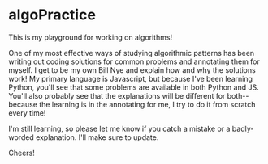 # algoPractice
This is my playground for working on algorithms!

One of my most effective ways of studying algorithmic patterns has been writing out coding solutions for common problems and annotating them for myself.  I get to be my own Bill Nye and explain how and why the solutions work! My primary language is Javascript, but because I've been learning Python, you'll see that some problems are available in both Python and JS.  You'll also probably see that the explanations will be different for both--because the learning is in the annotating for me, I try to do it from scratch every time!

I'm still learning, so please let me know if you catch a mistake or a badly-worded explanation.  I'll make sure to update.

Cheers!
